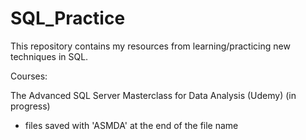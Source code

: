 # SQL_Practice

This repository contains my resources from learning/practicing new techniques in SQL.

Courses:

The Advanced SQL Server Masterclass for Data Analysis (Udemy) (in progress)
- files saved with 'ASMDA' at the end of the file name

